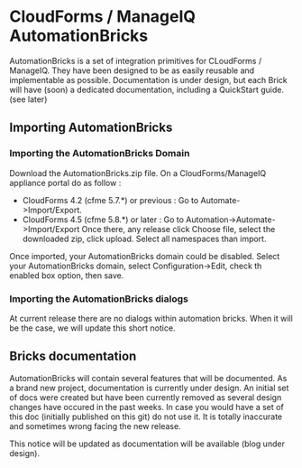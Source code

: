 # CloudForms / ManageIQ AutomationBricks

AutomationBricks is a set of integration primitives for CLoudForms / ManageIQ.
They have been designed to be as easily reusable and implementable as possible.
Documentation is under design, but each Brick will have (soon) a dedicated documentation, including a QuickStart guide. (see later)

## Importing AutomationBricks

### Importing the AutomationBricks Domain
Download the AutomationBricks.zip file.
On a CloudForms/ManageIQ appliance portal do as follow :
 * CloudForms 4.2 (cfme 5.7.\*) or previous : Go to Automate->Import/Export. 
 * CloudForms 4.5 (cfme 5.8.\*) or later : Go to Automation->Automate->Import/Export
Once there, any release click Choose file, select the downloaded zip, click upload.
Select all namespaces than import.

Once imported, your AutomationBricks domain could be disabled. Select your AutomationBricks domain, select Configuration->Edit, check th enabled box option, then save.

### Importing the AutomationBricks dialogs
At current release there are no dialogs within automation bricks. When it will be the case, we will update this short notice.

## Bricks documentation
AutomationBricks will contain several features that will be documented.
As a brand new project, documentation is currently under design.
An initial set of docs were created but have been currently removed as several design changes have occured in the past weeks. In case you would have a set of this doc (initially published on this git) do not use it. It is totally inaccurate and sometimes wrong facing the new release.

This notice will be updated as documentation will be available (blog under design).

